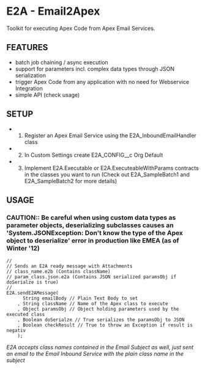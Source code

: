 # E2A - Email2Apex #

Toolkit for executing Apex Code from Apex Email Services.

## FEATURES ##
* batch job chaining / async execution
* support for parameters incl. complex data types through JSON serialization
* trigger Apex Code from any application with no need for Webservice Integration
* simple API (check usage)

## SETUP ##
* 1) Register an Apex Email Service using the E2A_InboundEmailHandler class
* 2) In Custom Settings create E2A_CONFIG__c Org Default
* 3) Implement E2A.Executable or E2A.ExecuteableWithParams contracts in the classes you want to run (Check out E2A_SampleBatch1 and E2A_SampleBatch2 for more details)


## USAGE ##

### CAUTION:: Be careful when using custom data types as parameter objects, deserializing subclasses causes an 'System.JSONException: Don't know the type of the Apex object to deserialize'  error in production like EMEA (as of Winter '12) ###

	//
	// Sends an E2A ready message with Attachments
	// class_name.e2b (Contains className)
	// param_class.json.e2a (Contains JSON serialized paramsObj if doSerialze is true)
	//
	E2A.sendE2AMessage(
		  String emailBody // Plain Text Body to set
		, String className // Name of the Apex class to execute
		, Object paramsObj // Object holding parameters used by the executed class
		, Boolean doSerialze // True serializes the paramsObj to JSON
		, Boolean checkResult // True to throw an Exception if result is negativ
		);


_E2A accepts class names contained in the Email Subject as well, just sent an email to the Email Inbound Service with the plain class name in the subject_

